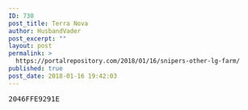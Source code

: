 ```yaml
---
ID: 730
post_title: Terra Nova
author: HusbandVader
post_excerpt: ""
layout: post
permalink: >
  https://portalrepository.com/2018/01/16/snipers-other-lg-farm/
published: true
post_date: 2018-01-16 19:42:03
---
```

<pre>2046FFE9291E</pre>